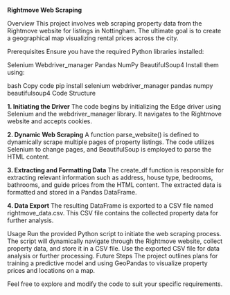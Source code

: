 
**Rightmove Web Scraping**

Overview
This project involves web scraping property data from the Rightmove website for listings in Nottingham. The ultimate goal is to create a geographical map visualizing rental prices across the city.

Prerequisites
Ensure you have the required Python libraries installed:

Selenium
Webdriver_manager
Pandas
NumPy
BeautifulSoup4
Install them using:

bash
Copy code
pip install selenium webdriver_manager pandas numpy beautifulsoup4
Code Structure

**1. Initiating the Driver**
The code begins by initializing the Edge driver using Selenium and the webdriver_manager library. It navigates to the Rightmove website and accepts cookies.

**2. Dynamic Web Scraping**
A function parse_website() is defined to dynamically scrape multiple pages of property listings. The code utilizes Selenium to change pages, and BeautifulSoup is employed to parse the HTML content.

**3. Extracting and Formatting Data**
The create_df function is responsible for extracting relevant information such as address, house type, bedrooms, bathrooms, and guide prices from the HTML content. The extracted data is formatted and stored in a Pandas DataFrame.

**4. Data Export**
The resulting DataFrame is exported to a CSV file named rightmove_data.csv. This CSV file contains the collected property data for further analysis.

Usage
Run the provided Python script to initiate the web scraping process.
The script will dynamically navigate through the Rightmove website, collect property data, and store it in a CSV file.
Use the exported CSV file for data analysis or further processing.
Future Steps
The project outlines plans for training a predictive model and using GeoPandas to visualize property prices and locations on a map.

Feel free to explore and modify the code to suit your specific requirements.
